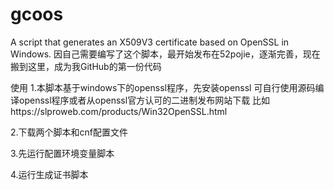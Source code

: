 # gcoos
A script that generates an X509V3 certificate based on OpenSSL in Windows.
因自己需要编写了这个脚本，最开始发布在52pojie，逐渐完善，现在搬到这里，成为我GitHub的第一份代码


使用
1.本脚本基于windows下的openssl程序，先安装openssl
可自行使用源码编译openssl程序或者从openssl官方认可的二进制发布网站下载
比如https://slproweb.com/products/Win32OpenSSL.html

2.下载两个脚本和cnf配置文件

3.先运行配置环境变量脚本

4.运行生成证书脚本
